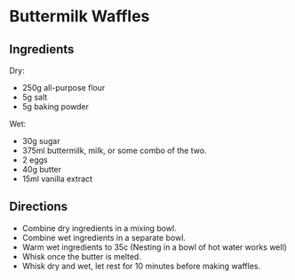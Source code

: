 # Buttermilk Waffles

## Ingredients

Dry:
* 250g all-purpose flour
* 5g salt
* 5g baking powder

Wet:
* 30g sugar
* 375ml buttermilk, milk, or some combo of the two.
* 2 eggs
* 40g butter
* 15ml vanilla extract

## Directions

* Combine dry ingredients in a mixing bowl.
* Combine wet ingredients in a separate bowl.
* Warm wet ingredients to 35c (Nesting in a bowl of hot water works well)
* Whisk once the butter is melted.
* Whisk dry and wet, let rest for 10 minutes before making waffles.
